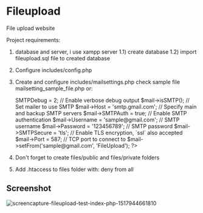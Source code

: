 # Fileupload
File upload website

Project requirements:
1) database and server, i use xampp server
	1.1) create database
	1.2) import fileupload.sql file  to created database
2) Configure includes/config.php
3) Create and configure includes/mailsettings.php
	check sample file mailsetting_sample_file.php or:
	<?php
	//Server settings
	$mail->SMTPDebug = 2;                                 // Enable verbose debug output
	$mail->isSMTP();                                      // Set mailer to use SMTP
	$mail->Host = 'smtp.gmail.com';                       // Specify main and backup SMTP servers
	$mail->SMTPAuth = true;                               // Enable SMTP authentication
	$mail->Username = 'sample@gmail.com';                 // SMTP username
	$mail->Password = '123456789';                        // SMTP password
	$mail->SMTPSecure = 'tls';                            // Enable TLS encryption, `ssl` also accepted
	$mail->Port = 587;                                    // TCP port to connect to


	$mail->setFrom('sample@gmail.com', 'FileUpload');

	?>
	
	
4) Don't forget to create files/public and files/private folders
5) Add .htaccess to files folder with:  deny from all

## Screenshot

![screencapture-fileupload-test-index-php-1517944661810](https://user-images.githubusercontent.com/29206400/35879527-1c6ee232-0b84-11e8-9d1c-62983b014afd.png)
